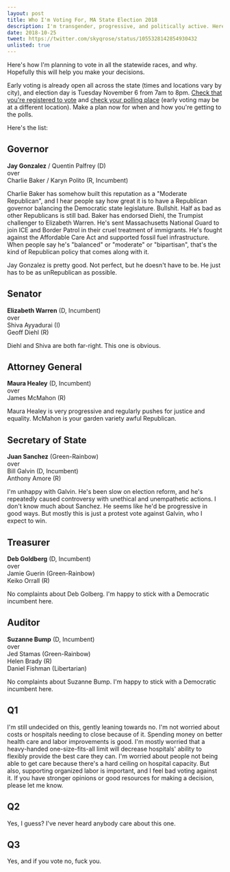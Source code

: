 ```yaml
---
layout: post
title: Who I'm Voting For, MA State Election 2018
description: I'm transgender, progressive, and politically active. Here's who I'm planning to vote for in all the MA statewide races, and why.
date: 2018-10-25
tweet: https://twitter.com/skyqrose/status/1055328142854930432
unlisted: true
---
```


Here's how I'm planning to vote in all the statewide races, and why. Hopefully this will help you make your decisions.

Early voting is already open all across the state (times and locations vary by city), and election day is Tuesday November 6 from 7am to 8pm.
[Check that you're registered to vote](https://www.sec.state.ma.us/VoterRegistrationSearch/MyVoterRegStatus.aspx)
and
[check your polling place](http://www.sec.state.ma.us/WhereDoIVoteMA/bal/MyElectionInfo.aspx) (early voting may be at a different location).
Make a plan now for when and how you're getting to the polls.

Here's the list:

## Governor
**Jay Gonzalez** / Quentin Palfrey (D)  
over  
Charlie Baker / Karyn Polito (R, Incumbent)  

Charlie Baker has somehow built this reputation as a "Moderate Republican", and I hear people say how great it is to have a Republican governor balancing the Democratic state legislature. Bullshit. Half as bad as other Republicans is still bad. Baker has endorsed Diehl, the Trumpist challenger to Elizabeth Warren. He's sent Massachusetts National Guard to join ICE and Border Patrol in their cruel treatment of immigrants. He's fought against the Affordable Care Act and supported fossil fuel infrastructure. When people say he's "balanced" or "moderate" or "bipartisan", that's the kind of Republican policy that comes along with it.

Jay Gonzalez is pretty good. Not perfect, but he doesn't have to be. He just has to be as unRepublican as possible.

## Senator
**Elizabeth Warren** (D, Incumbent)  
over  
Shiva Ayyadurai (I)  
Geoff Diehl (R)  

Diehl and Shiva are both far-right. This one is obvious.

## Attorney General
**Maura Healey** (D, Incumbent)  
over  
James McMahon (R)  

Maura Healey is very progressive and regularly pushes for justice and equality. McMahon is your garden variety awful Republican.

## Secretary of State
**Juan Sanchez** (Green-Rainbow)  
over  
Bill Galvin (D, Incumbent)  
Anthony Amore (R)  

I'm unhappy with Galvin. He's been slow on election reform, and he's repeatedly caused controversy with unethical and unempathetic actions. I don't know much about Sanchez. He seems like he'd be progressive in good ways. But mostly this is just a protest vote against Galvin, who I expect to win.

## Treasurer
**Deb Goldberg** (D, Incumbent)  
over  
Jamie Guerin (Green-Rainbow)  
Keiko Orrall (R)  

No complaints about Deb Golberg. I'm happy to stick with a Democratic incumbent here.

## Auditor
**Suzanne Bump** (D, Incumbent)  
over  
Jed Stamas (Green-Rainbow)  
Helen Brady (R)  
Daniel Fishman (Libertarian)  

No complaints about Suzanne Bump. I'm happy to stick with a Democratic incumbent here.

## Q1
I'm still undecided on this, gently leaning towards no. I'm not worried about costs or hospitals needing to close because of it. Spending money on better health care and labor improvements is good. I'm mostly worried that a heavy-handed one-size-fits-all limit will decrease hospitals' ability to flexibly provide the best care they can. I'm worried about people not being able to get care because there's a hard ceiling on hospital capacity. But also, supporting organized labor is important, and I feel bad voting against it. If you have stronger opinions or good resources for making a decision, please let me know.

## Q2
Yes, I guess? I've never heard anybody care about this one.

## Q3
Yes, and if you vote no, fuck you.

